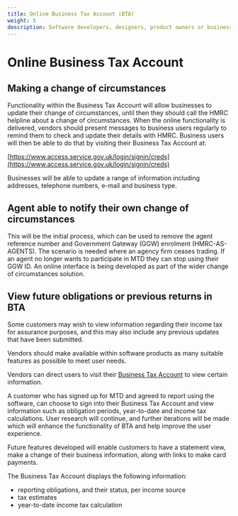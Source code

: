 ```yaml
---
title: Online Business Tax Account (BTA)
weight: 5
description: Software developers, designers, product owners or business analysts. Integrate your software with the Income Tax API for Making Tax Digital.
---
```


<!--- Section owner: MTD Programme --->

# Online Business Tax Account

## Making a change of circumstances

Functionality within the Business Tax Account will allow businesses to update their change of circumstances, until then they should call the HMRC helpline about a change of circumstances.
When the online functionality is delivered, vendors should present messages to business users regularly to remind them to check and update their details with HMRC.
Business users will then be able to do that by visiting their Business Tax Account at:

[https://www.access.service.gov.uk/login/signin/creds](https://www.access.service.gov.uk/login/signin/creds)

Businesses will be able to update a range of information including addresses, telephone numbers, e-mail and business type.

## Agent able to notify their own change of circumstances

This will be the initial process, which can be used to remove the agent reference number and Government Gateway (GGW) enrolment (HMRC-AS-AGENTS).
The scenario is needed where an agency firm ceases trading. If an agent no longer wants to participate in MTD they can stop using their GGW ID. An online interface is being developed as part of the wider change of circumstances solution.

## View future obligations or previous returns in BTA

Some customers may wish to view information regarding their income tax for assurance purposes, and this may also include any previous updates that have been submitted.

Vendors should make available within software products as many suitable features as possible to meet user needs.

Vendors can direct users to visit their [Business Tax Account](https://www.access.service.gov.uk/login/signin/creds) to view certain information.

A customer who has signed up for MTD and agreed to report using the software, can choose to sign into their Business Tax Account and view information such as obligation periods, year-to-date and income tax calculations.
User research will continue, and further iterations will be made which will enhance the functionality of BTA and help improve the user experience.

Future features developed will enable customers to have a statement view, make a change of their business information, along with links to make card payments.

The Business Tax Account displays the following information:

* reporting obligations, and their status, per income source
* tax estimates
* year-to-date income tax calculation

